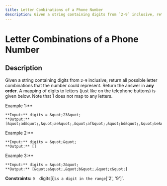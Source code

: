 ```yaml
---
title: Letter Combinations of a Phone Number
description: Given a string containing digits from `2-9` inclusive, return all possible letter combinations that 
---
```

# Letter Combinations of a Phone Number
## Description
Given a string containing digits from `2-9` inclusive, return all possible letter combinations that the number could represent. Return the answer in **any order**.
A mapping of digits to letters (just like on the telephone buttons) is given below. Note that 1 does not map to any letters.

 
Example 1:**
```
**Input:** digits = &quot;23&quot;
**Output:** [&quot;ad&quot;,&quot;ae&quot;,&quot;af&quot;,&quot;bd&quot;,&quot;be&quot;,&quot;bf&quot;,&quot;cd&quot;,&quot;ce&quot;,&quot;cf&quot;]
```
Example 2:**
```
**Input:** digits = &quot;&quot;
**Output:** []
```
Example 3:**
```
**Input:** digits = &quot;2&quot;
**Output:** [&quot;a&quot;,&quot;b&quot;,&quot;c&quot;]
```
 
**Constraints:**
	`0 
	`digits[i]` is a digit in the range `[&#39;2&#39;, &#39;9&#39;]`.

